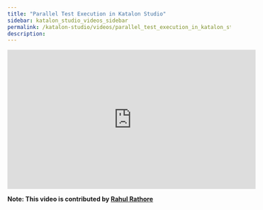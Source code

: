 ```yaml
---
title: "Parallel Test Execution in Katalon Studio"
sidebar: katalon_studio_videos_sidebar
permalink: /katalon-studio/videos/parallel_test_execution_in_katalon_studio.html
description: 
---
```

<iframe width="560" height="315" src="https://www.youtube.com/embed/tPzWcjSU6HE" title="YouTube video player" frameborder="0" allow="accelerometer; autoplay; clipboard-write; encrypted-media; gyroscope; picture-in-picture" allowfullscreen></iframe>

**Note: This video is contributed by [Rahul Rathore](https://www.youtube.com/user/fluxay44)**